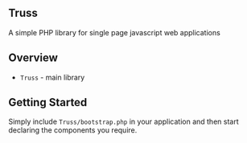 ## Truss

A simple PHP library for single page javascript web applications

## Overview

* `Truss` - main library

## Getting Started

Simply include `Truss/bootstrap.php` in your application and then start declaring the components you require.
